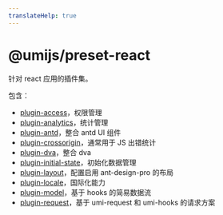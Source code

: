```yaml
---
translateHelp: true
---
```


# @umijs/preset-react


针对 react 应用的插件集。

包含：

* [plugin-access](./plugin-access)，权限管理
* [plugin-analytics](./plugin-analytics)，统计管理
* [plugin-antd](./plugin-antd)，整合 antd UI 组件
* [plugin-crossorigin](./plugin-crossorigin)，通常用于 JS 出错统计
* [plugin-dva](./plugin-dva)，整合 dva
* [plugin-initial-state](./plugin-initial-state)，初始化数据管理
* [plugin-layout](./plugin-layout)，配置启用 ant-design-pro 的布局
* [plugin-locale](./plugin-locale)，国际化能力
* [plugin-model](./plugin-model)，基于 hooks 的简易数据流
* [plugin-request](./plugin-request)，基于 umi-request 和 umi-hooks 的请求方案
